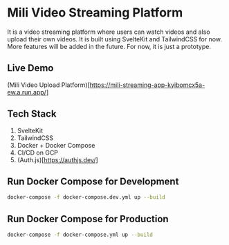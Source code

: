 # Mili Video Streaming Platform

It is a video streaming platform where users can watch videos and also upload their own videos. It is built using SvelteKit and TailwindCSS for now. More features will be added in the future. For now, it is just a prototype.

## Live Demo

(Mili Video Upload Platform)[https://mili-streaming-app-kyibomcx5a-ew.a.run.app/]

## Tech Stack

1. SvelteKit
2. TailwindCSS
3. Docker + Docker Compose
4. CI/CD on GCP
5. (Auth.js)[https://authjs.dev/]

## Run Docker Compose for Development

```bash
docker-compose -f docker-compose.dev.yml up --build
```

## Run Docker Compose for Production

```bash
docker-compose -f docker-compose.yml up --build
```
